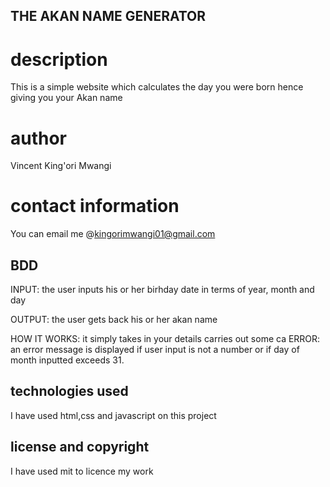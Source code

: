 ## THE AKAN NAME GENERATOR

# description
This is a simple website which calculates the day you were born hence giving you your Akan name 
# author
Vincent King'ori Mwangi

# contact information
You can email me @kingorimwangi01@gmail.com

## BDD
INPUT: the user inputs his or her birhday date in terms of year, month and day

OUTPUT: the user gets back his or her akan name

HOW IT WORKS: it simply takes in your details carries out some ca
ERROR: an error message is displayed if user input is not a number or if day of month inputted exceeds 31.

## technologies used
  I have used html,css and javascript on this project

## license and copyright
I have used mit to licence my work
